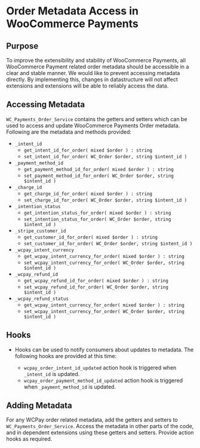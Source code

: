 # Order Metadata Access in WooCommerce Payments

## Purpose

To improve the extensibility and stability of WooCommerce Payments, all WooCommerce Payment related order metadata should be accessible in a clear and stable manner. We would like to prevent accessing metadata directly. By implementing this, changes in datastructure will not affect extensions and extensions will be able to reliably access the data. 

## Accessing Metadata

`WC_Payments_Order_Service` contains the getters and setters which can be used to access and update WooCommerce Payments Order metadata. Following are the metadata and methods provided:
- `_intent_id`
	- `get_intent_id_for_order( mixed $order ) : string`
	- `set_intent_id_for_order( WC_Order $order, string $intent_id )`
- `_payment_method_id`
	- `get_payment_method_id_for_order( mixed $order ) : string`
	- `set_payment_method_id_for_order( WC_Order $order, string $intent_id )`
- `_charge_id`
	- `get_charge_id_for_order( mixed $order ) : string`
	- `set_charge_id_for_order( WC_Order $order, string $intent_id )`
- `_intention_status`
	- `get_intention_status_for_order( mixed $order ) : string`
	- `set_intention_status_for_order( WC_Order $order, string $intent_id )`
- `_stripe_customer_id`
	- `get_customer_id_for_order( mixed $order ) : string`
	- `set_customer_id_for_order( WC_Order $order, string $intent_id )`
- `_wcpay_intent_currency`
	- `get_wcpay_intent_currency_for_order( mixed $order ) : string`
	- `set_wcpay_intent_currency_for_order( WC_Order $order, string $intent_id )`
- `_wcpay_refund_id`
	- `get_wcpay_refund_id_for_order( mixed $order ) : string`
	- `set_wcpay_refund_id_for_order( WC_Order $order, string $intent_id )`
- `_wcpay_refund_status`
	- `get_wcpay_intent_currency_for_order( mixed $order ) : string`
	- `set_wcpay_intent_currency_for_order( WC_Order $order, string $intent_id )`

## Hooks

- Hooks can be used to notify consumers about updates to metadata. The following hooks are provided at this time:

	- `wcpay_order_intent_id_updated` action hook is triggered when `_intent_id` is updated.
	- `wcpay_order_payment_method_id_updated` action hook is triggered when `_payment_method_id` is updated.

## Adding Metadata

For any WCPay order related  metadata, add the getters and setters to `WC_Payments_Order_Service`. Access the metadata in other parts of the code, and in dependent extensions using these getters and setters. Provide action hooks as required.